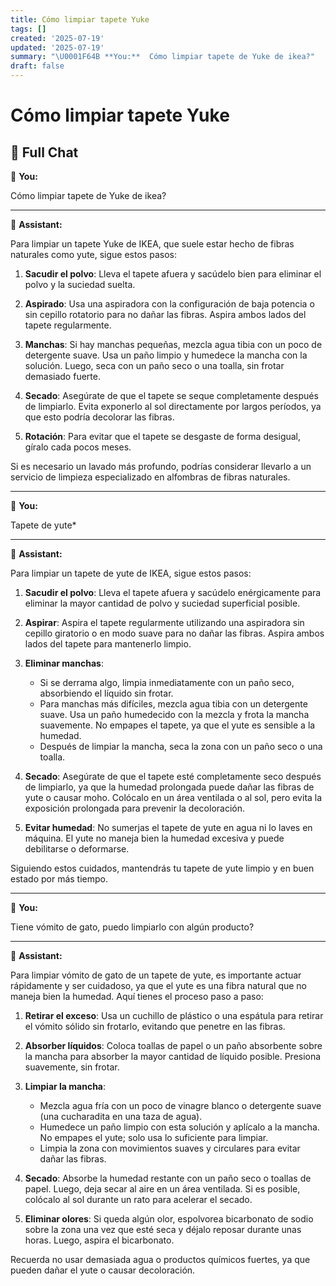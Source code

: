 ```yaml
---
title: Cómo limpiar tapete Yuke
tags: []
created: '2025-07-19'
updated: '2025-07-19'
summary: "\U0001F64B **You:**  Cómo limpiar tapete de Yuke de ikea?"
draft: false
---
```


# Cómo limpiar tapete Yuke

## 🧠 Full Chat

🙋 **You:**

Cómo limpiar tapete de Yuke de ikea?

---

🤖 **Assistant:**

Para limpiar un tapete Yuke de IKEA, que suele estar hecho de fibras naturales como yute, sigue estos pasos:

1. **Sacudir el polvo**: Lleva el tapete afuera y sacúdelo bien para eliminar el polvo y la suciedad suelta.

2. **Aspirado**: Usa una aspiradora con la configuración de baja potencia o sin cepillo rotatorio para no dañar las fibras. Aspira ambos lados del tapete regularmente.

3. **Manchas**: Si hay manchas pequeñas, mezcla agua tibia con un poco de detergente suave. Usa un paño limpio y humedece la mancha con la solución. Luego, seca con un paño seco o una toalla, sin frotar demasiado fuerte.

4. **Secado**: Asegúrate de que el tapete se seque completamente después de limpiarlo. Evita exponerlo al sol directamente por largos períodos, ya que esto podría decolorar las fibras.

5. **Rotación**: Para evitar que el tapete se desgaste de forma desigual, gíralo cada pocos meses.

Si es necesario un lavado más profundo, podrías considerar llevarlo a un servicio de limpieza especializado en alfombras de fibras naturales.

---

🙋 **You:**

Tapete de yute*

---

🤖 **Assistant:**

Para limpiar un tapete de yute de IKEA, sigue estos pasos:

1. **Sacudir el polvo**: Lleva el tapete afuera y sacúdelo enérgicamente para eliminar la mayor cantidad de polvo y suciedad superficial posible.

2. **Aspirar**: Aspira el tapete regularmente utilizando una aspiradora sin cepillo giratorio o en modo suave para no dañar las fibras. Aspira ambos lados del tapete para mantenerlo limpio.

3. **Eliminar manchas**:
   - Si se derrama algo, limpia inmediatamente con un paño seco, absorbiendo el líquido sin frotar.
   - Para manchas más difíciles, mezcla agua tibia con un detergente suave. Usa un paño humedecido con la mezcla y frota la mancha suavemente. No empapes el tapete, ya que el yute es sensible a la humedad.
   - Después de limpiar la mancha, seca la zona con un paño seco o una toalla.

4. **Secado**: Asegúrate de que el tapete esté completamente seco después de limpiarlo, ya que la humedad prolongada puede dañar las fibras de yute o causar moho. Colócalo en un área ventilada o al sol, pero evita la exposición prolongada para prevenir la decoloración.

5. **Evitar humedad**: No sumerjas el tapete de yute en agua ni lo laves en máquina. El yute no maneja bien la humedad excesiva y puede debilitarse o deformarse.

Siguiendo estos cuidados, mantendrás tu tapete de yute limpio y en buen estado por más tiempo.

---

🙋 **You:**

Tiene vómito de gato, puedo limpiarlo con algún producto?

---

🤖 **Assistant:**

Para limpiar vómito de gato de un tapete de yute, es importante actuar rápidamente y ser cuidadoso, ya que el yute es una fibra natural que no maneja bien la humedad. Aquí tienes el proceso paso a paso:

1. **Retirar el exceso**: Usa un cuchillo de plástico o una espátula para retirar el vómito sólido sin frotarlo, evitando que penetre en las fibras.

2. **Absorber líquidos**: Coloca toallas de papel o un paño absorbente sobre la mancha para absorber la mayor cantidad de líquido posible. Presiona suavemente, sin frotar.

3. **Limpiar la mancha**:
   - Mezcla agua fría con un poco de vinagre blanco o detergente suave (una cucharadita en una taza de agua).
   - Humedece un paño limpio con esta solución y aplícalo a la mancha. No empapes el yute; solo usa lo suficiente para limpiar.
   - Limpia la zona con movimientos suaves y circulares para evitar dañar las fibras.

4. **Secado**: Absorbe la humedad restante con un paño seco o toallas de papel. Luego, deja secar al aire en un área ventilada. Si es posible, colócalo al sol durante un rato para acelerar el secado.

5. **Eliminar olores**: Si queda algún olor, espolvorea bicarbonato de sodio sobre la zona una vez que esté seca y déjalo reposar durante unas horas. Luego, aspira el bicarbonato.

Recuerda no usar demasiada agua o productos químicos fuertes, ya que pueden dañar el yute o causar decoloración.